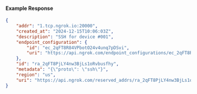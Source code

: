 <!-- Code generated for API Clients. DO NOT EDIT. -->

#### Example Response

```json
{
	"addr": "1.tcp.ngrok.io:20000",
	"created_at": "2024-12-15T10:06:03Z",
	"description": "SSH for device #001",
	"endpoint_configuration": {
		"id": "ec_2qFT8R84VPbotO24v4unq7pDSvi",
		"uri": "https://api.ngrok.com/endpoint_configurations/ec_2qFT8R84VPbotO24v4unq7pDSvi"
	},
	"id": "ra_2qFT8PjLY4nw3BjLs1oRvbusfhy",
	"metadata": "{\"proto\": \"ssh\"}",
	"region": "us",
	"uri": "https://api.ngrok.com/reserved_addrs/ra_2qFT8PjLY4nw3BjLs1oRvbusfhy"
}
```
